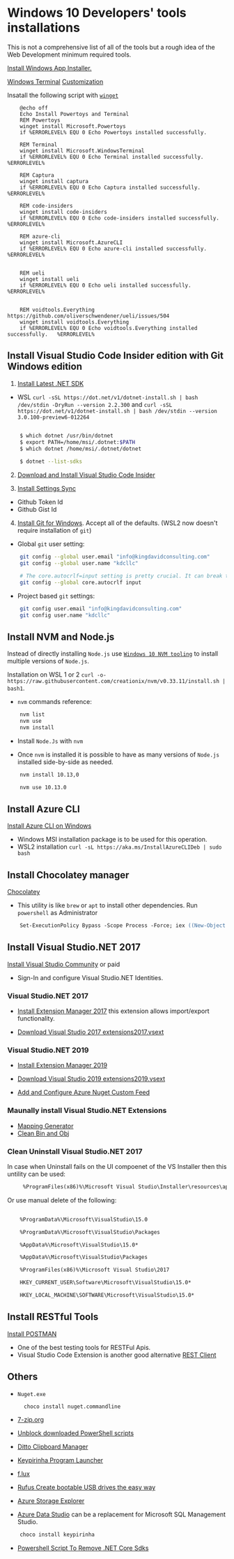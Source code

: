 # Windows 10 Developers' tools installations

This is not a comprehensive list of all of the tools but a rough idea of the Web Development minimum required tools.

[Install Windows App Installer.](https://www.microsoft.com/en-us/p/app-installer/9nblggh4nns1?ocid=9nblggh4nns1_ORSEARCH_Bing&rtc=2&activetab=pivot:overviewtab)

[Windows Terminal](https://github.com/microsoft/terminal/releases)
[Customization](./windows-termial.md)

Insatall the following script with [`winget`](https://docs.microsoft.com/en-us/windows/package-manager/winget/)

```ps2
    @echo off  
    Echo Install Powertoys and Terminal  
    REM Powertoys  
    winget install Microsoft.Powertoys  
    if %ERRORLEVEL% EQU 0 Echo Powertoys installed successfully.  
 
    REM Terminal  
    winget install Microsoft.WindowsTerminal  
    if %ERRORLEVEL% EQU 0 Echo Terminal installed successfully.   %ERRORLEVEL%

    REM Captura  
    winget install captura  
    if %ERRORLEVEL% EQU 0 Echo Captura installed successfully.   %ERRORLEVEL%

    REM code-insiders  
    winget install code-insiders  
    if %ERRORLEVEL% EQU 0 Echo code-insiders installed successfully.   %ERRORLEVEL%
    
    REM azure-cli  
    winget install Microsoft.AzureCLI
    if %ERRORLEVEL% EQU 0 Echo azure-cli installed successfully.   %ERRORLEVEL%
   

    REM ueli  
    winget install ueli
    if %ERRORLEVEL% EQU 0 Echo ueli installed successfully.   %ERRORLEVEL%
 

    REM voidtools.Everything  https://github.com/oliverschwendener/ueli/issues/504
    winget install voidtools.Everything
    if %ERRORLEVEL% EQU 0 Echo voidtools.Everything installed successfully.   %ERRORLEVEL%

```



## Install Visual Studio Code Insider edition with Git Windows edition

1. [Install Latest .NET SDK](https://dotnet.microsoft.com/download)

- WSL `curl -sSL https://dot.net/v1/dotnet-install.sh | bash /dev/stdin -DryRun --version 2.2.300` and `curl -sSL https://dot.net/v1/dotnet-install.sh | bash /dev/stdin --version 3.0.100-preview6-012264`

```bash

    $ which dotnet /usr/bin/dotnet
    $ export PATH=/home/msi/.dotnet:$PATH
    $ which dotnet /home/msi/.dotnet/dotnet
    
    $ dotnet --list-sdks
```

2. [Download and Install Visual Studio Code Insider](https://code.visualstudio.com/docs/?dv=win&build=insiders)

3. [Install Settings Sync](https://marketplace.visualstudio.com/items?itemName=Shan.code-settings-sync)

- Github Token Id
- Github Gist Id

4. [Install Git for Windows](https://git-scm.com/download/win). Accept all of the defaults. (WSL2 now doesn't require installation of `git`)

- Global `git` user setting:

```bash
    git config --global user.email "info@kingdavidconsulting.com"
    git config --global user.name "kdcllc"

    # The core.autocrlf=input setting is pretty crucial. It can break things you install over git (like rbenv).
    git config --global core.autocrlf input
```

- Project based `git` settings:

```bash
    git config user.email "info@kingdavidconsulting.com"
    git config user.name "kdcllc"
```

## Install NVM and Node.js

Instead of directly installing `Node.js` use [`Windows 10 NVM tooling`](https://github.com/coreybutler/nvm-windows/releases) to install multiple versions of `Node.js`.

Installation on WSL 1 or 2 `curl -o- https://raw.githubusercontent.com/creationix/nvm/v0.33.11/install.sh | bash1`.

- `nvm` commands reference:

``` cmd
    nvm list
    nvm use
    nvm install
```

- Install `Node.Js` with `nvm`

- Once `nvm` is installed it is possible to have as many versions of `Node.js` installed side-by-side as needed.

```cmd
    nvm install 10.13,0

    nvm use 10.13.0
```

## Install Azure CLI

[Install Azure CLI on Windows](https://docs.microsoft.com/en-us/cli/azure/install-azure-cli-windows?view=azure-cli-latest)

- Windows MSI installation package is to be used for this operation.
- WSL2 installation `curl -sL https://aka.ms/InstallAzureCLIDeb | sudo bash`

## Install Chocolatey manager

[Chocolatey](https://chocolatey.org/install)

- This utility is like `brew` or `apt` to install other dependencies.
  Run `powershell` as Administrator

```ps
    Set-ExecutionPolicy Bypass -Scope Process -Force; iex ((New-Object System.Net.WebClient).DownloadString('https://chocolatey.org/install.ps1'))
```

## Install Visual Studio.NET 2017

[Install Visual Studio Community](https://visualstudio.microsoft.com/thank-you-downloading-visual-studio/?sku=Community&rel=15) or paid

- Sign-In and configure Visual Studio.NET Identities.

### Visual Studio.NET 2017

- [Install Extension Manager 2017](https://marketplace.visualstudio.com/items?itemName=MadsKristensen.ExtensionManager) this extension allows import/export functionality.

- [Download Visual Studio 2017 extensions2017.vsext](https://raw.githubusercontent.com/kdcllc/win10andwsldev/master/vsconfiguration/extensions2017.vsext)

### Visual Studio.NET 2019

- [Install Extension Manager 2019](https://marketplace.visualstudio.com/items?itemName=MadsKristensen.ExtensionManager2019)
- [Download Visual Studio 2019 extensions2019.vsext](https://raw.githubusercontent.com/kdcllc/win10andwsldev/master/vsconfiguration/extensions2019.vsext)

- [Add and Configure Azure Nuget Custom Feed](./azure-nuget-feed.md)

### Maunally install Visual Studio.NET Extensions

- [Mapping Generator](https://marketplace.visualstudio.com/items?itemName=54748ff9-45fc-43c2-8ec5-cf7912bc3b84.mappinggenerator)
- [Clean Bin and Obj](https://marketplace.visualstudio.com/items?itemName=dobrynin.cleanbinandobj)

### Clean Uninstall Visual Studio.NET 2017

In case when Uninstall fails on the UI compoenet of the VS Installer then this untility can be used:

```cmd
     %ProgramFiles(x86)%\Microsoft Visual Studio\Installer\resources\app\layout\installcleanup.exe
```
Or use manual delete of the following:

```txt
    
    %ProgramData%\Microsoft\VisualStudio\15.0

    %ProgramData%\Microsoft\VisualStudio\Packages

    %AppData%\Microsoft\VisualStudio\15.0*

    %AppData%\Microsoft\VisualStudio\Packages

    %ProgramFiles(x86)%\Microsoft Visual Studio\2017

    HKEY_CURRENT_USER\Software\Microsoft\VisualStudio\15.0*

    HKEY_LOCAL_MACHINE\SOFTWARE\Microsoft\VisualStudio\15.0*
```

## Install RESTful Tools

[Install POSTMAN](https://www.getpostman.com/download?platform=win64)

- One of the best testing tools for RESTFul Apis.
- Visual Studio Code Extension is another good alternative [REST Client](https://github.com/Huachao/vscode-restclient)

## Others

- `Nuget.exe`

  ```cmd
    choco install nuget.commandline
  ```

- [7-zip.org](https://www.7-zip.org/download.html)
- [Unblock downloaded PowerShell scripts](https://social.technet.microsoft.com/wiki/contents/articles/38496.unblock-downloaded-powershell-scripts.aspx?Redirected=true)
- [Ditto Clipboard Manager](https://ditto-cp.sourceforge.io/)
- [Keypirinha Program Launcher](http://keypirinha.com/)
- [f.lux](https://justgetflux.com/news/pages/v4/welcome/#download)
- [Rufus Create bootable USB drives the easy way](https://github.com/pbatard/rufus)
- [Azure Storage Explorer](https://azure.microsoft.com/en-us/features/storage-explorer/)
- [Azure Data Studio](https://docs.microsoft.com/en-us/sql/azure-data-studio/download?view=sql-server-ver15) can be a replacement for Microsoft SQL Management Studio.

```cmd
    choco install keypirinha
```

- [Powershell Script To Remove .NET Core Sdks](./scripts/RemoveCoreSDKs.ps1)